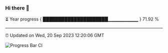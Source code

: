 ### Hi there 👋

⏳ Year progress { █████████████████████▁▁▁▁▁▁▁▁▁ } 71.92 %

---

⏰ Updated on Wed, 20 Sep 2023 12:20:06 GMT

![Progress Bar CI](https://github.com/liununu/liununu/workflows/Progress%20Bar%20CI/badge.svg)
